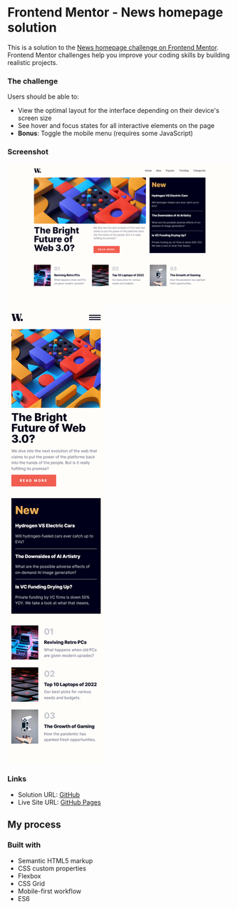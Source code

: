 # Frontend Mentor - News homepage solution

This is a solution to the [News homepage challenge on Frontend Mentor](https://www.frontendmentor.io/challenges/news-homepage-H6SWTa1MFl). Frontend Mentor challenges help you improve your coding skills by building realistic projects.

### The challenge

Users should be able to:

- View the optimal layout for the interface depending on their device's screen size
- See hover and focus states for all interactive elements on the page
- **Bonus**: Toggle the mobile menu (requires some JavaScript)

### Screenshot

![](./desktop.png)
![](./mobile.png)

### Links

- Solution URL: [GitHub](https://github.com/crackerFactory64/Frontend-Mentor-Projects/tree/main/news-homepage-main)
- Live Site URL: [GitHub Pages](https://crackerfactory64.github.io/Frontend-Mentor-Projects/news-homepage-main/)

## My process

### Built with

- Semantic HTML5 markup
- CSS custom properties
- Flexbox
- CSS Grid
- Mobile-first workflow
- ES6
